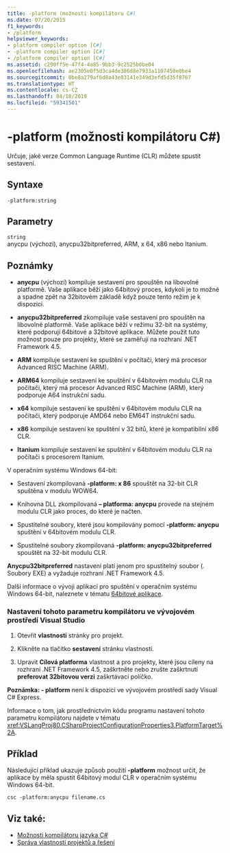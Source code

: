 ```yaml
---
title: -platform (možnosti kompilátoru C#)
ms.date: 07/20/2015
f1_keywords:
- /platform
helpviewer_keywords:
- platform compiler option [C#]
- -platform compiler option [C#]
- /platform compiler option [C#]
ms.assetid: c290ff5e-47f4-4a85-9bb3-9c2525b0be04
ms.openlocfilehash: ae2305e0f5d3ca4de386d8e7933a1107450e0be4
ms.sourcegitcommit: 0be8a279af6d8a43e03141e349d3efd5d35f8767
ms.translationtype: HT
ms.contentlocale: cs-CZ
ms.lasthandoff: 04/18/2019
ms.locfileid: "59341501"
---
```

# <a name="-platform-c-compiler-options"></a>-platform (možnosti kompilátoru C#)
Určuje, jaké verze Common Language Runtime (CLR) můžete spustit sestavení.  
  
## <a name="syntax"></a>Syntaxe  
  
```console  
-platform:string  
```  
  
## <a name="parameters"></a>Parametry  
 `string`  
 anycpu (výchozí), anycpu32bitpreferred, ARM, x 64, x86 nebo Itanium.  
  
## <a name="remarks"></a>Poznámky  
  
-   **anycpu** (výchozí) kompiluje sestavení pro spouštěn na libovolné platformě. Vaše aplikace běží jako 64bitový proces, kdykoli je to možné a spadne zpět na 32bitovém základě když pouze tento režim je k dispozici.  
  
-   **anycpu32bitpreferred** zkompiluje vaše sestavení pro spouštěn na libovolné platformě. Vaše aplikace běží v režimu 32-bit na systémy, které podporují 64bitové a 32bitové aplikace. Můžete použít tuto možnost pouze pro projekty, které se zaměřují na rozhraní .NET Framework 4.5.  
  
-   **ARM** kompiluje sestavení ke spuštění v počítači, který má procesor Advanced RISC Machine (ARM).  
  
-   **ARM64** kompiluje sestavení ke spuštění v 64bitovém modulu CLR na počítači, který má procesor Advanced RISC Machine (ARM), který podporuje A64 instrukční sadu.  

-   **x64** kompiluje sestavení ke spuštění v 64bitovém modulu CLR na počítači, který podporuje AMD64 nebo EM64T instrukční sadu.  
  
-   **x86** kompiluje sestavení ke spuštění v 32 bitů, které je kompatibilní x86 CLR.  
  
-   **Itanium** kompiluje sestavení ke spuštění v 64bitovém modulu CLR na počítači s procesorem Itanium.  
  
 V operačním systému Windows 64-bit:  
  
-   Sestavení zkompilovaná **-platform: x 86** spouštět na 32-bit CLR spuštěna v modulu WOW64.  
  
-   Knihovna DLL zkompilovaná **– platforma: anycpu** provede na stejném modulu CLR jako proces, do které je načten.  
  
-   Spustitelné soubory, které jsou kompilovány pomocí **-platform: anycpu** spuštění v 64bitovém modulu CLR.  
  
-   Spustitelné soubory zkompilovaná **-platform: anycpu32bitpreferred** spouštět na 32-bit modulu CLR.  
  
 **Anycpu32bitpreferred** nastavení platí jenom pro spustitelný soubor (. Soubory EXE) a vyžaduje rozhraní .NET Framework 4.5.  
  
 Další informace o vývoji aplikací pro spuštění v operačním systému Windows 64-bit, naleznete v tématu [64bitové aplikace](../../../framework/64-bit-apps.md).  
  
### <a name="to-set-this-compiler-option-in-the-visual-studio-development-environment"></a>Nastavení tohoto parametru kompilátoru ve vývojovém prostředí Visual Studio  
  
1. Otevřít **vlastnosti** stránky pro projekt.  
  
2. Klikněte na tlačítko **sestavení** stránku vlastností.  
  
3. Upravit **Cílová platforma** vlastnost a pro projekty, které jsou cíleny na rozhraní .NET Framework 4.5, zaškrtněte nebo zrušte zaškrtnutí **preferovat 32bitovou verzi** zaškrtávací políčko.  
  
 **Poznámka: - platform** není k dispozici ve vývojovém prostředí sady Visual C# Express.  
  
 Informace o tom, jak prostřednictvím kódu programu nastavení tohoto parametru kompilátoru najdete v tématu <xref:VSLangProj80.CSharpProjectConfigurationProperties3.PlatformTarget%2A>.  
  
## <a name="example"></a>Příklad  
 Následující příklad ukazuje způsob použití **-platform** možnost určit, že aplikace by měla spustit 64bitový modul CLR v operačním systému Windows 64-bit.  
  
```console  
csc -platform:anycpu filename.cs  
```  
  
## <a name="see-also"></a>Viz také:

- [Možnosti kompilátoru jazyka C#](index.md)
- [Správa vlastností projektů a řešení](/visualstudio/ide/managing-project-and-solution-properties)
